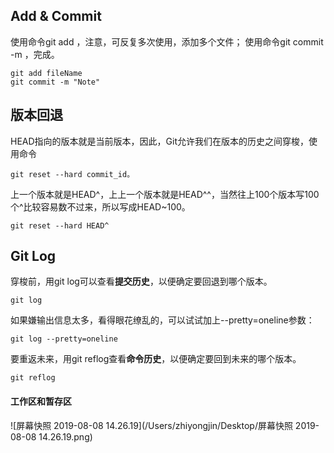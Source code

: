 ## Add & Commit

使用命令git add <file>，注意，可反复多次使用，添加多个文件；
使用命令git commit -m <message>，完成。

```
git add fileName
git commit -m "Note"
```



## 版本回退

HEAD指向的版本就是当前版本，因此，Git允许我们在版本的历史之间穿梭，使用命令

```
git reset --hard commit_id。
```



上一个版本就是HEAD^，上上一个版本就是HEAD^^，当然往上100个版本写100个^比较容易数不过来，所以写成HEAD~100。

```
git reset --hard HEAD^
```



## Git Log

穿梭前，用git log可以查看**提交历史**，以便确定要回退到哪个版本。

```
git log
```



如果嫌输出信息太多，看得眼花缭乱的，可以试试加上--pretty=oneline参数：

```
git log --pretty=oneline
```



要重返未来，用git reflog查看**命令历史**，以便确定要回到未来的哪个版本。

```
git reflog
```



#### 工作区和暂存区

![屏幕快照 2019-08-08 14.26.19](/Users/zhiyongjin/Desktop/屏幕快照 2019-08-08 14.26.19.png)

